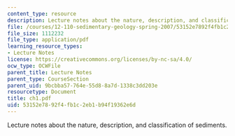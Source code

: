 ```yaml
---
content_type: resource
description: Lecture notes about the nature, description, and classification of sediments.
file: /courses/12-110-sedimentary-geology-spring-2007/53152e7892f4fb1c2eb1b94f19362e6d_ch1.pdf
file_size: 1112232
file_type: application/pdf
learning_resource_types:
- Lecture Notes
license: https://creativecommons.org/licenses/by-nc-sa/4.0/
ocw_type: OCWFile
parent_title: Lecture Notes
parent_type: CourseSection
parent_uid: 9bcbba57-764e-55d8-8a7d-1338c3dd203e
resourcetype: Document
title: ch1.pdf
uid: 53152e78-92f4-fb1c-2eb1-b94f19362e6d
---
```

Lecture notes about the nature, description, and classification of sediments.